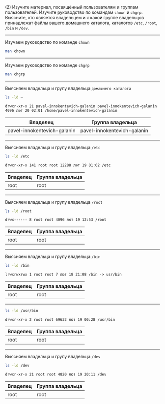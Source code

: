 (2) Изучите материал, посвящѐнный пользователям и группам пользователей. Изучите руководство по командам `chown` и `chgrp`. Выясните, кто является владельцем и к какой группе владельцов принадлежат файлы вашего домашнего каталога, каталогов `/etc`, `/root`, `/bin` и `/dev`.

---

Изучаем руководство по команде `chown`

```bash
man chown
```

---

Изучаем руководство по команде `chgrp`

```bash
man chgrp
```

---

Выясняем владельца и групу владельца `домашнего каталога`

```bash
ls -ld ~
```

```
drwxr-xr-x 21 pavel-innokentevich-galanin pavel-innokentevich-galanin 4096 лют 20 02:01 /home/pavel-innokentevich-galanin
```

|Владелец|Группа владельца|
|-|-|
|pavel-innokentevich-galanin|pavel-innokentevich-galanin|

---

Выясняем владельца и групу владельца `/etc`

```bash
ls -ld /etc
```

```
drwxr-xr-x 141 root root 12288 лют 19 01:02 /etc
```

|Владелец|Группа владельца|
|-|-|
|root|root|

---

Выясняем владельца и групу владельца `/root`

```bash
ls -ld /root
```

```
drwx------ 8 root root 4096 лют 19 12:53 /root
```

|Владелец|Группа владельца|
|-|-|
|root|root|

---

Выясняем владельца и групу владельца `/bin`

```bash
ls -ld /bin
```

```
lrwxrwxrwx 1 root root 7 лют 18 21:08 /bin -> usr/bin
```

|Владелец|Группа владельца|
|-|-|
|root|root|

---

```bash
ls -ld /usr/bin
```

```
drwxr-xr-x 2 root root 69632 лют 19 00:28 /usr/bin
```

|Владелец|Группа владельца|
|-|-|
|root|root|

---

Выясняем владельца и групу владельца `/dev`

```bash
ls -ld /dev
```

```
drwxr-xr-x 21 root root 4820 лют 19 20:11 /dev
```

|Владелец|Группа владельца|
|-|-|
|root|root|
